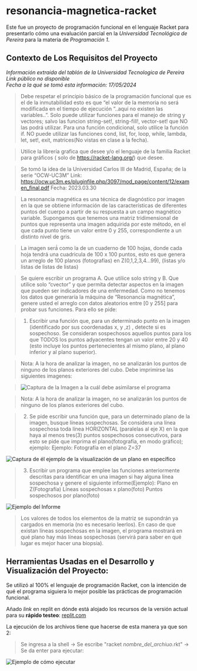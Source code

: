 # resonancia-magnetica-racket
Este fue un proyecto de programación funcional en el lenguaje Racket para presentarlo cómo una evaluación parcial en la _Universidad Tecnológica de Pereira_ para la materia de _Programación 1_.

## Contexto de Los Requisitos del Proyecto
_Información extraida del tablón de la Universidad Tecnologica de Pereira_  
_Link público no disponible_  
_Fecha a la qué se tomó esta información: 17/05/2024_  

> Debe respetar el principio básico de la programación funcional que es el de la inmutabilidad esto es que “el valor de la memoria no
será modificada en el tiempo de ejecución “..aquí no existen las variables..”. Solo puede utilizar funciones para el manejo de string y
vectores; salvo las funcion string-set!, string-fill!, vector-set! que NO las podrá utilizar. Para una función condicional, solo utilice la
función if. NO puede utilizar las funciones cond, list, for, loop, while, lambda, let, set!, exit, matrices(No vistas en clase a la fecha).

> Utilice la librería grafica que desee y/o el lenguaje de la familia Racket para gráficos ( solo de https://racket-lang.org/) que desee.

> Se tomó la idea de la Universidad Carlos III de Madrid, España; de la serie “OCW-UC3M”
> Link: https://ocw.uc3m.es/pluginfile.php/3097/mod_page/content/12/examen_final.pdf
> Fecha: 2023.03.30

> La resonancia magnética es una técnica de diagnóstico por imagen en la que se obtiene
información de las características de diferentes puntos del cuerpo a partir de su respuesta a
un campo magnético variable. Supongamos que tenemos una matriz tridimensional de
puntos que representa una imagen adquirida por este método, en el que cada punto tiene un
valor entre 0 y 255, correspondiente a un distinto nivel de gris.

> La imagen será́ como la de un cuaderno de 100 hojas, donde cada hoja tendrá una cuadricula de 100 x 100 puntos,
esto es que genera un arreglo de 100 planos (fotografías) en Z(0,1,2,3,4...99), (listas y/o listas de listas de listas)

> Se quiere escribir un programa A. Que utilice solo string y B. Que utilice solo “cvector” y que permita detectar
aspectos en la imagen que pueden ser indicadores de una enfermedad. Como no tenemos los datos que generaría
la máquina de “Resonancia magnética”, genere usted el arreglo con datos aleatorios entre [0 y 255] para probar
sus funciones. Para ello se pide:

> 1. Escribir una función que, para un determinado punto en la imagen (identificado por sus coordenadas x, y ,z)
, detecte si es sospechoso. Se consideran sospechosos aquellos puntos para los que TODOS los puntos adyacentes
tengan un valor entre 20 y 40 (esto incluye los puntos pertenecientes al mismo plano, al plano inferior y al plano
superior).

> Nota: A la hora de analizar la imagen, no se analizarán los puntos de ninguno de los planos exteriores del cubo.
> Debe imprimirse las siguientes imagenes:

> ![Captura de la Imagen a la cuál debe asimilarse el programa](https://media.discordapp.net/attachments/404533914816872449/1241232808555446353/image.png?ex=664973a2&is=66482222&hm=8ca92c785baedefe2e1ceae4d1a0744012a80aa9d66d1d57fb950e3377ea9430&=&format=webp&quality=lossless)

> Nota: A la hora de analizar la imagen, no se analizarán los puntos de ninguno de los planos exteriores del cubo.

> 2. Se pide escribir una función que, para un determinado plano de la imagen, busque líneas sospechosas. Se
considera una línea sospechosa toda línea HORIZONTAL (paralelas al eje X) en la que haya al menos tres(3)
puntos sospechosos consecutivos, para esto se pide que imprima el plano(fotografía, en modo gráfico); ejemplo:
Ejemplo: Fotografía en el plano Z=37

![Captura de él ejemplo de la visualización de un plano en específico](https://media.discordapp.net/attachments/404533914816872449/1241233037316984973/image.png?ex=664973d9&is=66482259&hm=e4a5cb096e4f93a5acdec16596a373404df750d3edec67648938f17a3976f115&=&format=webp&quality=lossless)

> 3. Escribir un programa que emplee las funciones anteriormente descritas para identificar en una imagen si
hay alguna línea sospechosa y genere el siguiente informe(Ejemplo):
Plano en Z(Fotografía) Líneas sospechosas x plano(foto) Puntos sospechosos por plano(foto)

![Ejemplo del Informe](https://media.discordapp.net/attachments/404533914816872449/1241233267840127087/image.png?ex=66497410&is=66482290&hm=7e74c25b42acd6fe353e07b09cf1ffd6413072e1abcc9c2eabbc255abcd76a99&=&format=webp&quality=lossless)

> Los valores de todos los elementos de la matriz se supondrán ya cargados en memoria (no es necesario leerlos).
En caso de que existan líneas sospechosas en la imagen, el programa mostrará en qué plano hay más líneas
sospechosas (servirá para saber en qué lugar es mejor hacer una biopsia).
## Herramientas Usadas en el Desarrollo y Visualización del Proyecto:
Se utilizó al 100% el lenguaje de programación Racket, con la intención de qué el programa siguiera lo mejor posible las prácticas de programación funcional. 

Añado *link* en replit en dónde está alojado los recursos de la versión actual para su **rápido testeo**: [replit.com](https://replit.com/@alondono4/Muestra-de-Github)

La ejecución de los archivos tiene que hacerse de esta manera ya que son 2:
> Se ingresa a la shell -> Se escribe "racket _nombre_del_archiuo_.rkt" -> Se da enter para ejecutar:

![Ejemplo de cómo ejecutar](https://media.discordapp.net/attachments/404533914816872449/1241238898999562350/image.png?ex=6649794e&is=664827ce&hm=e28abdad03fcc4a051511b13e3d7a9868124235a4d2aa4105d03fb5ba3ac1fbf&=&format=webp&quality=lossless)
